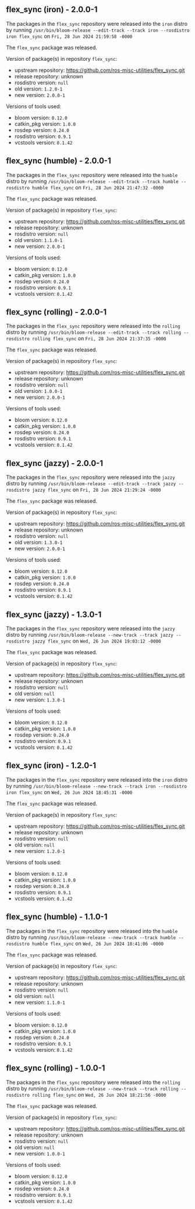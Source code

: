 ## flex_sync (iron) - 2.0.0-1

The packages in the `flex_sync` repository were released into the `iron` distro by running `/usr/bin/bloom-release --edit-track --track iron --rosdistro iron flex_sync` on `Fri, 28 Jun 2024 21:59:58 -0000`

The `flex_sync` package was released.

Version of package(s) in repository `flex_sync`:

- upstream repository: https://github.com/ros-misc-utilities/flex_sync.git
- release repository: unknown
- rosdistro version: `null`
- old version: `1.2.0-1`
- new version: `2.0.0-1`

Versions of tools used:

- bloom version: `0.12.0`
- catkin_pkg version: `1.0.0`
- rosdep version: `0.24.0`
- rosdistro version: `0.9.1`
- vcstools version: `0.1.42`


## flex_sync (humble) - 2.0.0-1

The packages in the `flex_sync` repository were released into the `humble` distro by running `/usr/bin/bloom-release --edit-track --track humble --rosdistro humble flex_sync` on `Fri, 28 Jun 2024 21:47:32 -0000`

The `flex_sync` package was released.

Version of package(s) in repository `flex_sync`:

- upstream repository: https://github.com/ros-misc-utilities/flex_sync.git
- release repository: unknown
- rosdistro version: `null`
- old version: `1.1.0-1`
- new version: `2.0.0-1`

Versions of tools used:

- bloom version: `0.12.0`
- catkin_pkg version: `1.0.0`
- rosdep version: `0.24.0`
- rosdistro version: `0.9.1`
- vcstools version: `0.1.42`


## flex_sync (rolling) - 2.0.0-1

The packages in the `flex_sync` repository were released into the `rolling` distro by running `/usr/bin/bloom-release --edit-track --track rolling --rosdistro rolling flex_sync` on `Fri, 28 Jun 2024 21:37:35 -0000`

The `flex_sync` package was released.

Version of package(s) in repository `flex_sync`:

- upstream repository: https://github.com/ros-misc-utilities/flex_sync.git
- release repository: unknown
- rosdistro version: `null`
- old version: `1.0.0-1`
- new version: `2.0.0-1`

Versions of tools used:

- bloom version: `0.12.0`
- catkin_pkg version: `1.0.0`
- rosdep version: `0.24.0`
- rosdistro version: `0.9.1`
- vcstools version: `0.1.42`


## flex_sync (jazzy) - 2.0.0-1

The packages in the `flex_sync` repository were released into the `jazzy` distro by running `/usr/bin/bloom-release --edit-track --track jazzy --rosdistro jazzy flex_sync` on `Fri, 28 Jun 2024 21:29:24 -0000`

The `flex_sync` package was released.

Version of package(s) in repository `flex_sync`:

- upstream repository: https://github.com/ros-misc-utilities/flex_sync.git
- release repository: unknown
- rosdistro version: `null`
- old version: `1.3.0-1`
- new version: `2.0.0-1`

Versions of tools used:

- bloom version: `0.12.0`
- catkin_pkg version: `1.0.0`
- rosdep version: `0.24.0`
- rosdistro version: `0.9.1`
- vcstools version: `0.1.42`


## flex_sync (jazzy) - 1.3.0-1

The packages in the `flex_sync` repository were released into the `jazzy` distro by running `/usr/bin/bloom-release --new-track --track jazzy --rosdistro jazzy flex_sync` on `Wed, 26 Jun 2024 19:03:12 -0000`

The `flex_sync` package was released.

Version of package(s) in repository `flex_sync`:

- upstream repository: https://github.com/ros-misc-utilities/flex_sync.git
- release repository: unknown
- rosdistro version: `null`
- old version: `null`
- new version: `1.3.0-1`

Versions of tools used:

- bloom version: `0.12.0`
- catkin_pkg version: `1.0.0`
- rosdep version: `0.24.0`
- rosdistro version: `0.9.1`
- vcstools version: `0.1.42`


## flex_sync (iron) - 1.2.0-1

The packages in the `flex_sync` repository were released into the `iron` distro by running `/usr/bin/bloom-release --new-track --track iron --rosdistro iron flex_sync` on `Wed, 26 Jun 2024 18:45:31 -0000`

The `flex_sync` package was released.

Version of package(s) in repository `flex_sync`:

- upstream repository: https://github.com/ros-misc-utilities/flex_sync.git
- release repository: unknown
- rosdistro version: `null`
- old version: `null`
- new version: `1.2.0-1`

Versions of tools used:

- bloom version: `0.12.0`
- catkin_pkg version: `1.0.0`
- rosdep version: `0.24.0`
- rosdistro version: `0.9.1`
- vcstools version: `0.1.42`


## flex_sync (humble) - 1.1.0-1

The packages in the `flex_sync` repository were released into the `humble` distro by running `/usr/bin/bloom-release --new-track --track humble --rosdistro humble flex_sync` on `Wed, 26 Jun 2024 18:41:06 -0000`

The `flex_sync` package was released.

Version of package(s) in repository `flex_sync`:

- upstream repository: https://github.com/ros-misc-utilities/flex_sync.git
- release repository: unknown
- rosdistro version: `null`
- old version: `null`
- new version: `1.1.0-1`

Versions of tools used:

- bloom version: `0.12.0`
- catkin_pkg version: `1.0.0`
- rosdep version: `0.24.0`
- rosdistro version: `0.9.1`
- vcstools version: `0.1.42`


## flex_sync (rolling) - 1.0.0-1

The packages in the `flex_sync` repository were released into the `rolling` distro by running `/usr/bin/bloom-release --new-track --track rolling --rosdistro rolling flex_sync` on `Wed, 26 Jun 2024 18:21:56 -0000`

The `flex_sync` package was released.

Version of package(s) in repository `flex_sync`:

- upstream repository: https://github.com/ros-misc-utilities/flex_sync.git
- release repository: unknown
- rosdistro version: `null`
- old version: `null`
- new version: `1.0.0-1`

Versions of tools used:

- bloom version: `0.12.0`
- catkin_pkg version: `1.0.0`
- rosdep version: `0.24.0`
- rosdistro version: `0.9.1`
- vcstools version: `0.1.42`


